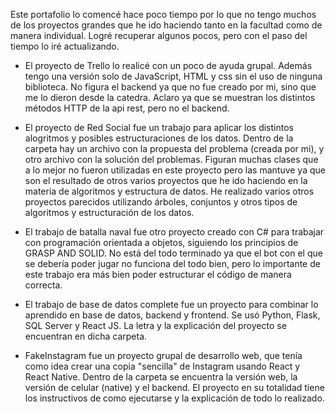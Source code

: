 Este portafolio lo comencé hace poco tiempo por lo que no tengo muchos de los proyectos grandes que he ido haciendo tanto en la facultad como de manera individual. Logré recuperar algunos pocos, pero con el paso del tiempo lo iré actualizando.

- El proyecto de Trello lo realicé con un poco de ayuda grupal. Además tengo una versión solo de JavaScript, HTML y css sin el uso de ninguna biblioteca. No figura el backend ya que no fue creado por mi, sino que me lo dieron desde la catedra. Aclaro ya que se muestran los distintos métodos HTTP de la api rest, pero no el backend.

- El proyecto de Red Social fue un trabajo para aplicar los distintos alogritmos y posibles estructuraciones de los datos. Dentro de la carpeta hay un archivo con la propuesta del problema (creada por mi), y otro archivo con la solución del problemas. Figuran muchas clases que a lo mejor no fueron utilizadas en este proyecto pero las mantuve ya que son el resultado de otros varios proyectos que he ido haciendo en la materia de algoritmos y estructura de datos. He realizado varios otros proyectos parecidos utilizando árboles, conjuntos y otros tipos de algoritmos y estructuración de los datos.

- El trabajo de batalla naval fue otro proyecto creado con C# para trabajar con programación orientada a objetos, siguiendo los principios de GRASP AND SOLID. No está del todo terminado ya que el bot con el que se debería poder jugar no funciona del todo bien, pero lo importante de este trabajo era más bien poder estructurar el código de manera correcta.

- El trabajo de base de datos complete fue un proyecto para combinar lo aprendido en base de datos, backend y frontend. Se usó Python, Flask, SQL Server y React JS. La letra y la explicación del proyecto se encuentran en dicha carpeta.

- FakeInstagram fue un proyecto grupal de desarrollo web, que tenía como idea crear una copia "sencilla" de Instagram usando React y React Native. Dentro de la carpeta se encuentra la versión web, la versión de celular (native) y el backend. El proyecto en su totalidad tiene los instructivos de como ejecutarse y la explicación de todo lo realizado.

